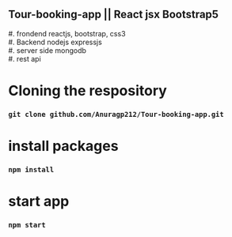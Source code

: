  ## Tour-booking-app || React jsx Bootstrap5
#. frondend reactjs, bootstrap, css3 </br>
#. Backend nodejs expressjs </br> 
#. server side mongodb</br>
#. rest api </br>  
# Cloning the respository
 ### `git clone github.com/Anuragp212/Tour-booking-app.git`  
 
# install packages  
### `npm install`   
   
# start app
### `npm start` 
  
 
